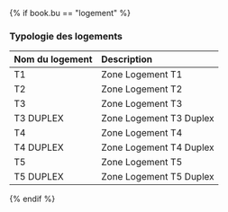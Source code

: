 
{% if book.bu == "logement" %}

### Typologie des logements

Nom du logement|Description
:--- | :---
T1|Zone Logement T1
T2|Zone Logement T2
T3|Zone Logement T3
T3 DUPLEX|Zone Logement T3 Duplex
T4|Zone Logement T4
T4 DUPLEX|Zone Logement T4 Duplex
T5|Zone Logement T5
T5 DUPLEX|Zone Logement T5 Duplex

{% endif %}
